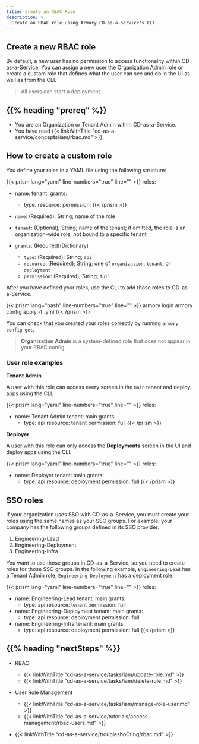```yaml
---
title: Create an RBAC Role
description: >
  Create an RBAC role using Armory CD-as-a-Service's CLI.
---
```

<!-- content is geared towareds creating a User role since the other types haven't been implemented yet -->

## Create a new RBAC role

By default, a new user has no permission to access functionality within CD-as-a-Service. You can assign a new user the Organization Admin role or create a custom role that defines what the user can see and do in the UI as well as from the CLI.

>All users can start a deployment.

## {{% heading "prereq" %}}

* You are an Organization or Tenant Admin within CD-as-a-Service.
* You have read {{< linkWithTitle "cd-as-a-service/concepts/iam/rbac.md" >}}.

## How to create a custom role

You define your roles in a YAML file using the following structure:

{{< prism lang="yaml" line-numbers="true" line="" >}}
roles:
  - name: <role-name>
    tenant: <tenant-name>
    grants:
      - type: <grant-type>
        resource: <resource-type>
        permission: <permission-type>
{{< /prism >}}

* `name`: (Required); String; name of the role
* `tenant`: (Optional); String; name of the tenant; if omitted, the role is an organization-wide role, not bound to a specific tenant
* `grants`: (Required)(Dictionary)

   * `type`: (Required); String; `api`
   * `resource`: (Required); String; one of `organization`, `tenant`, or `deployment`
   * `permission`: (Required); String; `full`

After you have defined your roles, use the CLI to add those roles to CD-as-a-Service.

{{< prism lang="bash" line-numbers="true" line="" >}}
armory login
armory config apply -f <path-to-rbac-config>.yml
{{< /prism >}}

You can check that you created your roles correctly by running `armory config get`.

>**Organization Admin** is a system-defined role that does not appear in your RBAC config.

### User role examples

**Tenant Admin**

A user with this role can access every screen in the `main` tenant and deploy apps using the CLI.

{{< prism lang="yaml" line-numbers="true" line="" >}}
roles:
  - name: Tenant Admin
    tenant: main
    grants:
      - type: api
        resource: tenant
        permission: full
{{< /prism >}}

**Deployer**

A user with this role can only access the **Deployments** screen in the UI and deploy apps using the CLI.

{{< prism lang="yaml" line-numbers="true" line="" >}}
roles:
  - name: Deployer
    tenant: main
    grants:
      - type: api
        resource: deployment
        permission: full
{{< /prism >}}

## SSO roles

If your organization uses SSO with CD-as-a-Service, you must create your roles using the same names as your SSO groups. For example, your company has the following groups defined in its SSO provider:

1. Engineering-Lead
1. Engineering-Deployment
1. Engineering-Infra

You want to use those groups in CD-as-a-Service, so you need to create roles for those SSO groups. In the following example, `Engineering-Lead` has a Tenant Admin role, `Engineering-Deployment` has a deployment role.

{{< prism lang="yaml" line-numbers="true" line="" >}}
roles:
  - name: Engineering-Lead
    tenant: main
    grants:
      - type: api
        resource: tenant
        permission: full
  - name: Engineering-Deployment
    tenant: main
    grants:
      - type: api
        resource: deployment
        permission: full
  - name: Engineering-Infra
    tenant: main
    grants:
      - type: api
        resource: deployment
        permission: full
{{< /prism >}}

## {{% heading "nextSteps" %}}

* RBAC
   * {{< linkWithTitle "cd-as-a-service/tasks/iam/update-role.md" >}}
   * {{< linkWithTitle "cd-as-a-service/tasks/iam/delete-role.md" >}}

* User Role Management
   * {{< linkWithTitle "cd-as-a-service/tasks/iam/manage-role-user.md" >}}
   * {{< linkWithTitle "cd-as-a-service/tutorials/access-management/rbac-users.md" >}}

* {{< linkWithTitle "cd-as-a-service/troubleshoOting/rbac.md" >}}
